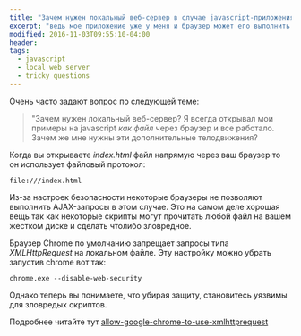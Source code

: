 ```yaml
---
title: "Зачем нужен локальный веб-сервер в случае javascript-приложения?"
excerpt: "ведь мое приложение уже у меня и браузер может его выполнить и так локально"
modified: 2016-11-03T09:55:10-04:00
header:
tags: 
  - javascript
  - local web server
  - tricky questions
---
```


Очень часто задают вопрос по следующей теме:

> "Зачем нужен локальный веб-сервер? Я всегда открывал мои примеры на javascript _как файл_
через браузер и все работало. Зачем же мне нужны эти дополнительные телодвижения?

Когда вы открываете _index.html_ файл напрямую через ваш браузер то 
он использует файловый протокол:
```
file:///index.html
```

Из-за настроек безопасности некоторые браузеры не позволяют выполнить AJAX-запросы
в этом случае. Это на самом деле хорошая вещь так как некоторые скрипты могут
прочитать любой файл на вашем жестком диске и сделать чтолибо зловредное.

Браузер Сhrome по умолчанию запрещает запросы типа _XMLHttpRequest_
на локальном файле. Эту настройку можно убрать запустив chrome вот так:
```
chrome.exe --disable-web-security
```
Однако теперь вы понимаете, что убирая защиту, становитесь уязвимы для зловредых скриптов.

Подробнее читайте тут [allow-google-chrome-to-use-xmlhttprequest](http://stackoverflow.com/questions/4819060/allow-google-chrome-to-use-xmlhttprequest-to-load-a-url-from-a-local-file) 
